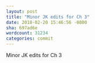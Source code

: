 ```yaml
---
layout: post
title: "Minor JK edits for Ch 3"
date: 2018-02-20 15:46:56 -0800
sha: 697ad6e
wordcount: 31234
categories: commit
---
```

Minor JK edits for Ch 3
